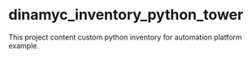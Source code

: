 # dinamyc_inventory_python_tower
This project content custom python inventory for automation platform example.
